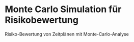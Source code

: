 # Monte Carlo Simulation für Risikobewertung 


Risiko-Bewertung von Zeitplänen mit Monte-Carlo-Analyse
